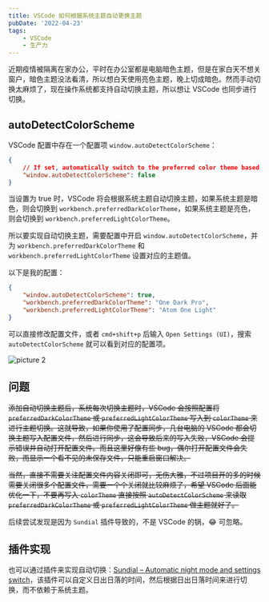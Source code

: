 ```yaml
---
title: VSCode 如何根据系统主题自动更换主题
pubDate: '2022-04-23'
tags:
    - VSCode
    - 生产力
---
```


近期疫情被隔离在家办公，平时在办公室都是电脑暗色主题，但是在家白天不想关窗户，暗色主题没法看清，所以想白天使用亮色主题，晚上切成暗色。然而手动切换太麻烦了，现在操作系统都支持自动切换主题，所以想让 VSCode 也同步进行切换。

## autoDetectColorScheme

VSCode 配置中存在一个配置项 `window.autoDetectColorScheme`：

```json
{
    // If set, automatically switch to the preferred color theme based on the OS appearance. If the OS appearance is dark, the theme specified at `workbench.preferredDarkColorTheme` is used, for light `workbench.preferredLightColorTheme`.
    "window.autoDetectColorScheme": false
}
```

当设置为 true 时，VSCode 将会根据系统主题自动切换主题，如果系统主题是暗色，则会切换到 `workbench.preferredDarkColorTheme`，如果系统主题是亮色，则会切换到 `workbench.preferredLightColorTheme`。

所以要实现自动切换主题，需要配置中开启 `window.autoDetectColorScheme`，并为 `workbench.preferredDarkColorTheme` 和 `workbench.preferredLightColorTheme` 设置对应的主题值。

以下是我的配置：

```json
{
    "window.autoDetectColorScheme": true,
    "workbench.preferredDarkColorTheme": "One Dark Pro",
    "workbench.preferredLightColorTheme": "Atom One Light"
}
```

可以直接修改配置文件，或者 `cmd+shift+p` 后输入 `Open Settings (UI)`，搜索 `autoDetectColorScheme` 就可以看到对应的配置项。

![picture 2](https://stg.heyfe.org/images/blog-2022-vscode-auto-theme-83.png)

## 问题

<del>添加自动切换主题后，系统每次切换主题时，VSCode 会按照配置将 `preferredDarkColorTheme` 或 `preferredLightColorTheme` 写入到 `colorTheme` 来进行主题切换。这就导致，如果你使用了配置同步，几台电脑的 VSCode 都会切换主题写入配置文件，然后进行同步，这会导致后来的写入失败，VSCode 会提示错误并自动打开配置文件。而且这里好像有些 bug，偶尔打开配置文件会失败，而显示一个看不见的未保存文件，只能重启窗口解决。</del>

<del>当然，直接不需要关注配置文件内容关闭即可，无伤大雅，不过项目开的多的时候需要关闭很多个配置文件，需要一个个关闭就比较麻烦了，希望 VSCode 后面能优化一下，不要再写入 `colorTheme` 直接按照 `autoDetectColorScheme` 来读取 `preferredDarkColorTheme` 或 `preferredLightColorTheme` 做主题就好了。</del>

后续尝试发现是因为 `Sundial` 插件导致的，不是 VSCode 的锅，😂 可忽略。

## 插件实现

也可以通过插件来实现自动切换：[Sundial – Automatic night mode and settings switch](https://marketplace.visualstudio.com/items?itemName=muuvmuuv.vscode-sundial)，该插件可以自定义日出日落的时间，然后根据日出日落时间来进行切换，而不依赖于系统主题。